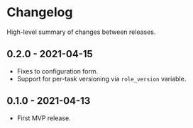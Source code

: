 # Changelog

High-level summary of changes between releases.

## 0.2.0 - 2021-04-15

- Fixes to configuration form.
- Support for per-task versioning via `role_version` variable. 

## 0.1.0 - 2021-04-13

- First MVP release.
